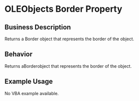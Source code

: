 # OLEObjects Border Property

## Business Description
Returns a Border object that represents the border of the object.

## Behavior
Returns aBorderobject that represents the border of the object.

## Example Usage
No VBA example available.